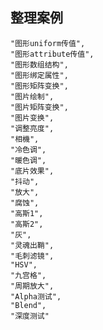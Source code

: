 ## 整理案例

    "图形uniform传值",
    "图形attribute传值",
    "图形数组结构",
    "图形绑定属性",
    "图形矩阵变换",
    "图片绘制",
    "图片矩阵变换",
    "图片变换",
    "调整亮度",
    "相機",
    "冷色调",
    "暖色调",
    "底片效果",
    "抖动",
    "放大",
    "腐蚀",
    "高斯1",
    "高斯2",
    "灰",
    "灵魂出鞘",
    "毛刺滤镜",
    "HSV",
    "九宫格",
    "周期放大",
    "Alpha测试",
    "Blend",
    "深度测试"